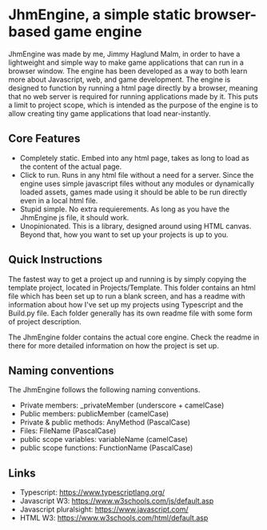 # JhmEngine, a simple static browser-based game engine

JhmEngine was made by me, Jimmy Haglund Malm, in order to have a lightweight and simple way to make game applications that can run in a browser window. The engine has been developed as a way to both learn more about Javascript, web, and game development. The engine is designed to function by running a html page directly by a browser, meaning that no web server is required for running applications made by it. This puts a limit to project scope, which is intended as the purpose of the engine is to allow creating tiny game applications that load near-instantly.

## Core Features

- Completely static. Embed into any html page, takes as long to load as the content of the actual page.
- Click to run. Runs in any html file without a need for a server. Since the engine uses simple javascript files without any modules or dynamically loaded assets, games made using it should be able to be run directly even in a local html file.
- Stupid simple. No extra requierements. As long as you have the JhmEngine js file, it should work.
- Unopinionated. This is a library, designed around using HTML canvas. Beyond that, how you want to set up your projects is up to you.

## Quick Instructions

The fastest way to get a project up and running is by simply copying the template project, located in Projects/Template. This folder contains an html file which has been set up to run a blank screen, and has a readme with information about how I've set up my projects using Typescript and the Build.py file.
Each folder generally has its own readme file with some form of project description.

The JhmEngine folder contains the actual core engine. Check the readme in there for more detailed information on how the project is set up.  

## Naming conventions

The JhmEngine follows the following naming conventions.
- Private members: _privateMember (underscore + camelCase)
- Public members: publicMember (camelCase)
- Private & public methods: AnyMethod (PascalCase)
- Files: FileName (PascalCase)
- public scope variables: variableName (camelCase)
- public scope functions: FunctionName (PascalCase)

## Links

- Typescript: https://www.typescriptlang.org/
- Javascript W3: https://www.w3schools.com/js/default.asp
- Javascript pluralsight: https://www.javascript.com/
- HTML W3: https://www.w3schools.com/html/default.asp 
